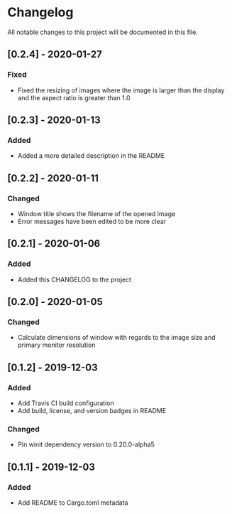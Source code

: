 # Changelog
All notable changes to this project will be documented in this file.


## [0.2.4] - 2020-01-27
### Fixed
- Fixed the resizing of images where the image is larger than the display and the aspect ratio is greater than 1.0


## [0.2.3] - 2020-01-13
### Added
- Added a more detailed description in the README


## [0.2.2] - 2020-01-11
### Changed
- Window title shows the filename of the opened image
- Error messages have been edited to be more clear


## [0.2.1] - 2020-01-06
### Added
- Added this CHANGELOG to the project


## [0.2.0] - 2020-01-05
### Changed
- Calculate dimensions of window with regards to the image size and primary monitor resolution


## [0.1.2] - 2019-12-03
### Added
- Add Travis CI build configuration
- Add build, license, and version badges in README

### Changed
- Pin winit dependency version to 0.20.0-alpha5


## [0.1.1] - 2019-12-03
### Added
- Add README to Cargo.toml metadata
